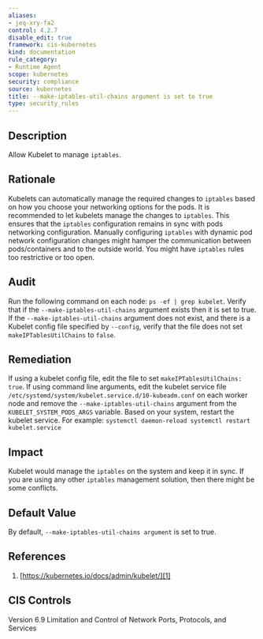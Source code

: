 ```yaml
---
aliases:
- jeq-xry-fa2
control: 4.2.7
disable_edit: true
framework: cis-kubernetes
kind: documentation
rule_category:
- Runtime Agent
scope: kubernetes
security: compliance
source: kubernetes
title: --make-iptables-util-chains argument is set to true
type: security_rules
---
```


## Description

Allow Kubelet to manage `iptables`.

## Rationale

Kubelets can automatically manage the required changes to `iptables` based on how you choose your networking options for the pods. It is recommended to let kubelets manage the changes to `iptables`. This ensures that the `iptables` configuration remains in sync with pods networking configuration. Manually configuring `iptables` with dynamic pod network configuration changes might hamper the communication between pods/containers and to the outside world. You might have `iptables` rules too restrictive or too open.

## Audit

Run the following command on each node: `ps -ef | grep kubelet`. Verify that if the `--make-iptables-util-chains` argument exists then it is set to true. If the `--make-iptables-util-chains` argument does not exist, and there is a Kubelet config file specified by `--config`, verify that the file does not set `makeIPTablesUtilChains` to `false`.

## Remediation

If using a kubelet config file, edit the file to set `makeIPTablesUtilChains: true`. If using command line arguments, edit the kubelet service file `/etc/systemd/system/kubelet.service.d/10-kubeadm.conf` on each worker node and remove the `--make-iptables-util-chains` argument from the `KUBELET_SYSTEM_PODS_ARGS` variable. Based on your system, restart the kubelet service. For example: `systemctl daemon-reload systemctl restart kubelet.service`

## Impact

Kubelet would manage the `iptables` on the system and keep it in sync. If you are using any other `iptables` management solution, then there might be some conflicts.

## Default Value

By default, `--make-iptables-util-chains argument` is set to true.

## References

1. [https://kubernetes.io/docs/admin/kubelet/][1]

## CIS Controls

Version 6.9 Limitation and Control of Network Ports, Protocols, and Services

[1]: https://kubernetes.io/docs/admin/kubelet/
